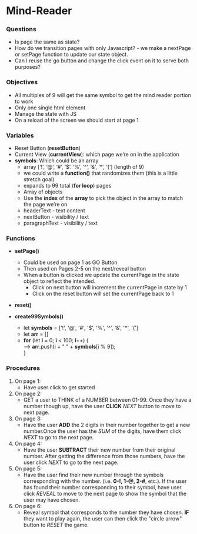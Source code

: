 # Mind-Reader
### Questions
 * Is page the same as state?
 * How do we transition pages with only Javascript? - we make a nextPage or setPage function to update our state object. 
 * Can I reuse the go button and change the 
   click event on it to serve both purposes?

### Objectives
* All multiples of 9 will get the same symbol to get the mind reader portion to work
* Only one single html element
* Manage the state with JS
* On a reload of the screen we should start at page 1

### Variables
* Reset Button (**resetButton**)
* Current View (**currentView**):  which page we’re on in the application
* **symbols**: Which could be an array
    * array [‘!’, ‘@’, ‘#’, ‘$’. ‘%’, ‘^’, ‘&’, ‘*’, ‘(‘] (length of 9)
    * we could write a **function()** that randomizes them (this is a little stretch goal)
    * expands to 99 total (**for loop**) pages
    * Array of objects
    * Use the **index** of the **array** to pick the object in the array to match the page we’re on
    * headerText - text content
    * nextButton - visibility / text
    * paragraphText - visibility / text

### Functions
* **setPage()**
    * Could be used on page 1 as GO Button
    * Then used on Pages 2-5 on the next/reveal button
    * When a button is clicked we update the currentPage in the state object to reflect the intended. 
        * Click on next button will increment the currentPage in state by 1
        * Click on the reset button will set the currentPage back to 1

* **reset()**
* **create99Symbols()**
    * let **symbols** = ['!', '@', '#', '$', '%', '^', '&', '*', '(']
    * let **arr** = []
    * **for** (let **i** = 0; **i** < 100; **i**++) {<br>
    		--> **arr**.push(i + " " + **symbols**[i % 9]);<br>
}

### Procedures
1. On page 1: 
    * Have user click to get started
2. On page 2:
    * GET a user to THINK of a NUMBER between 01-99. Once they have a number though up, have the user **CLICK** *NEXT* button to move to next page.
3. On page 3:
    * Have the user **ADD** the 2 digits in their number together to get a new number.Once the user has the *SUM* of the digits, have them click *NEXT* to go to the next page.
4. On page 4:
    * Have the user **SUBTRACT** their new number from their original number. After getting the difference from those numbers, have the user click *NEXT* to go to the next page.
5. On page 5:
    * Have the user find their new number through the symbols corresponding with the number. (i.e. **0-!, 1-@, 2-#**, etc.). If the user has found their number corresponding to their symbol, have user click *REVEAL* to move to the next page to show the symbol that the user may have chosen.
6. On page 6:
    * Reveal symbol that corresponds to the number they have chosen. **IF** they want to play again, the user can then click the "circle arrow" button to *RESET* the game.
